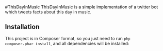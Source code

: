 #ThisDayInMusic
ThisDayInMusic is a simple implementation of a twitter bot which tweets facts about this day in music.

## Installation
This project is in Composer format, so you just need to run `php composer.phar install`, and all dependencies will be installed:
